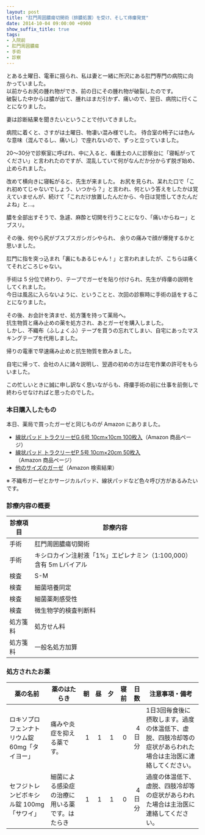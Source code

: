 ```yaml
---
layout: post
title: "肛門周囲膿瘍切開術（排膿処置）を受け、そして痔瘻発覚"
date: 2014-10-04 09:00:00 +0900
show_suffix_title: true
tags:
- 入院前
- 肛門周囲膿瘍
- 手術
- 診察
---
```


とある土曜日、電車に揺られ、私は妻と一緒に所沢にある肛門専門の病院に向かっていました。  
以前からお尻の腫れ物ができ、前の日にその腫れ物が破裂したのです。  
破裂した中からは膿が出て、腫れはまだ引かず、痛いので、翌日、病院に行くことになりました。

妻は診断結果を聞きたいということで付いてきました。

病院に着くと、さすがは土曜日、物凄い混み様でした。
待合室の椅子には色んな意味（混んでるし、痛いし）で座れないので、ずっと立っていました。

20〜30分で診察室に呼ばれ、中に入ると、看護士の人に診察台に「寝転がってください」と言われたのですが、混乱していて何がなんだか分からず脱ぎ始め、止められました。

<!-- more -->

改めて横向きに寝転がると、先生が来ました。
お尻を見られ、呆れた口で「これ初めてじゃないでしょう、いつから？」と言われ、何という答えをしたかは覚えていませんが、続けて「これだけ放置したんだから、今日は覚悟してきたんだよね」と...。

膿を全部出すそうで、急遽、麻酔と切開を行うことになり、「痛いからねー」とブスリ。

その後、何やら尻がブスブスガシガシやられ、
余りの痛みで顔が爆発するかと思いました。

肛門に指を突っ込まれ「裏にもあるじゃん！」と言われましたが、こちらは痛くてそれどころじゃない。

手術は 5 分位で終わり、テープでガーゼを貼り付けられ、先生が痔瘻の説明をしてくれました。  
今日は風呂に入らないように、ということと、次回の診察時に手術の話をすることになりました。

その後、お会計を済ませ、処方箋を持って薬局へ。  
抗生物質と痛み止めの薬を処方され、あとガーゼを購入しました。  
しかし、不織布（ふしょくふ）テープを買うの忘れてしまい、自宅にあったマスキングテープを代用しました。

帰りの電車で早速痛み止めと抗生物質を飲みました。

自宅に帰って、会社の人に諸々説明し、翌週の初めの方は在宅作業の許可をもらいました。

この忙しいときに誠に申し訳なく思いながらも、痔瘻手術の前に仕事を前倒しで終わらせなければと思ったのでした。


### 本日購入したもの

本日、薬局で買ったガーゼと同じものが Amazon にありました。

- [線状パッド トラクリーゼG 6号 10cm×10cm 100枚入](http://www.amazon.co.jp/exec/obidos/ASIN/B00FX4FMN8/jirou-programmer-22/ref=nosim)（Amazon 商品ページ）
- [線状パッド トラクリーゼP 5号 10cm×20cm 50枚入](http://www.amazon.co.jp/exec/obidos/ASIN/B00FX4DU7I/jirou-programmer-22/ref=nosim)（Amazon 商品ページ）
- [他のサイズのガーゼ](http://www.amazon.co.jp/s/?field-keywords=%E3%83%88%E3%83%A9%E3%82%AF%E3%83%AA%E3%83%BC%E3%82%BC&tag=jirou-programmer-22)（Amazon 検索結果）

※ 不織布ガーゼとかサージカルパッド、線状パッドなど色々呼び方があるみたいです。

### 診療内容の概要

|診療項目|診療内容|
|-|-|
|手術|肛門周囲膿瘍切開術|
|手術|キシロカイン注射液「1%」エピレナミン（1:100,000）含有 5m Lバイアル|
|検査|S-M|
|検査|細菌培養同定|
|検査|細菌薬剤感受性|
|検査|微生物学的検査判断料|
|処方箋料|処方せん料|
|処方箋料|一般名処方加算|


### 処方されたお薬

|薬の名前|薬のはたらき|朝|昼|夕|寝前|日数|注意事項・備考|
|-|-|-:|-:|-:|-:|-:|-|
|ロキソプロフェンナトリウム錠 60mg「タイヨー」|痛みや炎症を抑える薬です。|1|1|1|0|4日分|1日3回毎食後に摂取します。過度の体温低下、虚脱、四肢冷却等の症状があらわれた場合は主治医に連絡してください。|
|セフジトレンビボキシル錠 100mg「サワイ」|細菌による感染症の治療に用いる薬です。はたらき|1|1|1|0|4日分|過度の体温低下、虚脱、四肢冷却等の症状があらわれた場合は主治医に連絡してください。|
